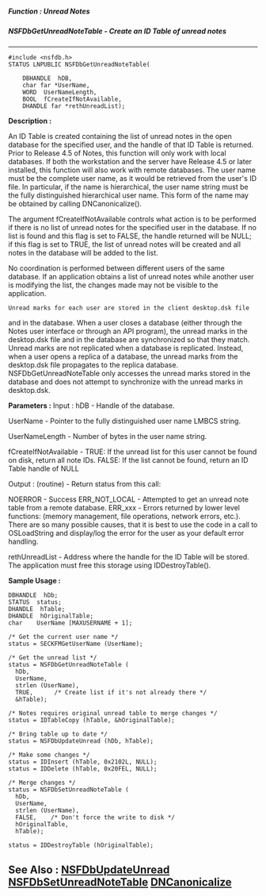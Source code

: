 ##### Function : Unread Notes
##### NSFDbGetUnreadNoteTable - Create an ID Table of unread notes
---
```
#include <nsfdb.h>
STATUS LNPUBLIC NSFDbGetUnreadNoteTable(

	DBHANDLE  hDB,
	char far *UserName,
	WORD  UserNameLength,
	BOOL  fCreateIfNotAvailable,
	DHANDLE far *rethUnreadList);
```
**Description :**

An ID Table is created containing the list of unread notes in the open database 
for the specified user, and the handle of that ID Table is returned.  Prior to 
Release 4.5 of Notes, this function will only work with local databases.  If 
both the workstation and the server have Release 4.5 or later installed, this 
function will also work with remote databases.  The user name must be the 
complete user name, as it would be retrieved from the user's ID file.  In 
particular, if the name is hierarchical, the user name string must be the fully 
distinguished hierarchical user name.  This form of the name may be obtained by 
calling DNCanonicalize().

The argument fCreateIfNotAvailable controls what action is to be performed if 
there is no list of unread notes for the specified user in the database.  If no 
list is found and this flag is set to FALSE, the handle returned will be NULL;  
if this flag is set to TRUE, the list of unread notes will be created and all 
notes in the database will be added to the list.

No coordination is performed between different users of the same database.  If 
an application obtains a list of unread notes while another user is modifying 
the list, the changes made may not be visible to the application.

	Unread marks for each user are stored in the client desktop.dsk file 
and in the database.  When a user closes a database (either through the Notes 
user interface or through an API program), the unread marks in the desktop.dsk 
file and in the database are synchronized so that they match.  Unread marks are 
not replicated when a database is replicated.  Instead, when a user opens a 
replica of a database, the unread marks from the desktop.dsk file propagates to 
the replica database.  NSFDbGetUnreadNoteTable only accesses the unread marks 
stored in the database and does not attempt to synchronize with the unread 
marks in desktop.dsk.  

**Parameters :**
Input :
hDB  -  Handle of the database.

UserName  -  Pointer to the fully distinguished user name LMBCS string.

UserNameLength  -  Number of bytes in the user name string.

fCreateIfNotAvailable  -  TRUE: If the unread list for this user cannot be found on disk, return all note IDs.
FALSE:  If the list cannot be found, return an ID Table handle of NULL

Output :
(routine)  -  Return status from this call:

NOERROR - Success
ERR_NOT_LOCAL - Attempted to get an unread note table from a remote database.
ERR_xxx - Errors returned by lower level functions: (memory management, file operations, network errors, etc.).  There are so many possible causes, that it is best to use the code in a call to OSLoadString and display/log the error for the user as your default error handling.


rethUnreadList  -  Address where the handle for the ID Table will be stored.  The application must free this storage using IDDestroyTable().


**Sample Usage :**
```
DBHANDLE  hDb;
STATUS  status;
DHANDLE  hTable;
DHANDLE  hOriginalTable;
char    UserName [MAXUSERNAME + 1];

/* Get the current user name */
status = SECKFMGetUserName (UserName);

/* Get the unread list */
status = NSFDbGetUnreadNoteTable (
  hDb,
  UserName,
  strlen (UserName),
  TRUE,      /* Create list if it's not already there */
  &hTable);

/* Notes requires original unread table to merge changes */
status = IDTableCopy (hTable, &hOriginalTable);

/* Bring table up to date */
status = NSFDbUpdateUnread (hDb, hTable);

/* Make some changes */
status = IDInsert (hTable, 0x2102L, NULL);
status = IDDelete (hTable, 0x20FEL, NULL);

/* Merge changes */
status = NSFDbSetUnreadNoteTable (
  hDb,
  UserName,
  strlen (UserName),
  FALSE,    /* Don't force the write to disk */
  hOriginalTable,
  hTable);

status = IDDestroyTable (hOriginalTable);
```
**See Also :**
[NSFDbUpdateUnread](/reference/Func/NSFDbUpdateUnread)
[NSFDbSetUnreadNoteTable](/reference/Func/NSFDbSetUnreadNoteTable)
[DNCanonicalize](/reference/Func/DNCanonicalize)
---
